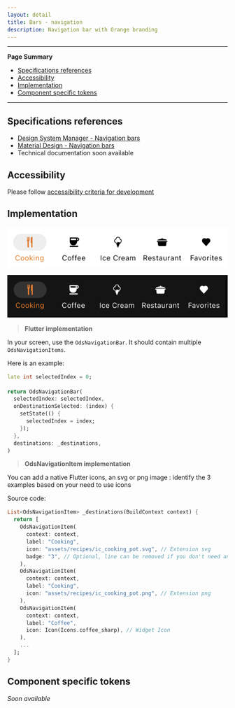 ```yaml
---
layout: detail
title: Bars - navigation
description: Navigation bar with Orange branding
---
```


---

**Page Summary**

* [Specifications references](#specifications-references)
* [Accessibility](#accessibility)
* [Implementation](#implementation)
* [Component specific tokens](#component-specific-tokens)

---

## Specifications references

- [Design System Manager - Navigation bars](https://system.design.orange.com/0c1af118d/p/71767c-navigation-bars/b/73e579)
- [Material Design - Navigation bars](https://m3.material.io/components/navigation-bar/overview)
- Technical documentation soon available

## Accessibility

Please follow [accessibility criteria for development](https://m3.material.io/components/navigation-bar/accessibility)


## Implementation

  ![BottomNavigation light](images/navigation_bar_light.png)

  ![BottomNavigation dark](images/navigation_bar_dark.png)

> **Flutter implementation**

In your screen, use the `OdsNavigationBar`. It should contain multiple `OdsNavigationItems`.

Here is an example:

```dart
late int selectedIndex = 0;

return OdsNavigationBar(
  selectedIndex: selectedIndex,
  onDestinationSelected: (index) {
    setState(() {
      selectedIndex = index;
    });
  },
  destinations: _destinations,
)
```

> **OdsNavigationItem implementation**

You can add a native Flutter icons, an svg or png image  : identify the 3 examples based on your need to use icons

Source code:

```dart
List<OdsNavigationItem> _destinations(BuildContext context) {
  return [
    OdsNavigationItem(
      context: context,
      label: "Cooking",
      icon: "assets/recipes/ic_cooking_pot.svg", // Extension svg
      badge: "3", // Optional, line can be removed if you don't need any badge
    ),
    OdsNavigationItem(
      context: context,
      label: "Cooking",
      icon: "assets/recipes/ic_cooking_pot.png", // Extension png
    ),
    OdsNavigationItem(
      context: context,
      label: "Coffee",
      icon: Icon(Icons.coffee_sharp), // Widget Icon
    ),
    ...
  ];
}
```

## Component specific tokens

_Soon available_
